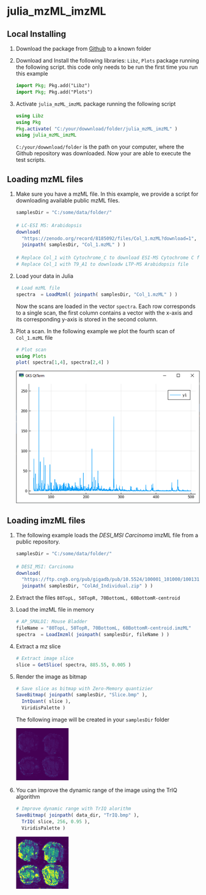 # julia_mzML_imzML

## Local Installing

1. Download the package from [Github](http://unknown) to a known folder

2. Download and Install the following libraries: `Libz`, `Plots` package running the following script. this code only needs to be run the first time you run this example 

    ```julia
    import Pkg; Pkg.add("Libz")
    import Pkg; Pkg.add("Plots")
   ```

3. Activate `julia_mzML_imzML` package running the following script

   

   ```julia
   using Libz
   using Pkg
   Pkg.activate( "C:/your/dowwnload/folder/julia_mzML_imzML" )
   using julia_mzML_imzML
   ```

   `C:/your/dowwnload/folder` is the path on your computer, where the Github repository was downloaded. Now your are able to execute the test scripts.



## Loading mzML files

1. Make sure you have a mzML file. In this example, we provide a script for downloading available public mzML files.

   ``````julia
   samplesDir = "C:/some/data/folder/"
   
   # LC-ESI MS: Arabidopsis
   download(
     "https://zenodo.org/record/8185092/files/Col_1.mzML?download=1",
     joinpath( samplesDir, "Col_1.mzML" ) ) 
   
   # Replace Col_1 with Cytochrome_C to download ESI-MS Cytochrome C file
   # Replace Col_1 with T9_A1 to downloadw LTP-MS Arabidopsis file
   ``````

2. Load your data in Julia

   ```julia
   # Load mzML file
   spectra  = LoadMzml( joinpath( samplesDir, "Col_1.mzML" ) )
   ```

   Now the scans are loaded in the vector `spectra`. Each row corresponds to a single scan, the first column contains a vector with the x-axis and its corresponding y-axis is stored in the second column.

3. Plot a scan. In the following example we plot the fourth scan of `Col_1.mzML` file

   ```julia
   # Plot scan
   using Plots
   plot( spectra[1,4], spectra[2,4] )
   ```
   ![](.\test\mzML.png)



## Loading imzML files

1. The following example loads the *DESI_MSI Carcinoma*  imzML file from a public repository.

   ```julia
   samplesDir = "C:/some/data/folder/"
   
   # DESI_MSI: Carcinoma
   download(
     "https://ftp.cngb.org/pub/gigadb/pub/10.5524/100001_101000/100131/ColAd_Individual/ColAd_Individual.zip",
     joinpath( samplesDir, "ColAd_Individual.zip" ) )  
   ```

2. Extract the files `80TopL, 50TopR, 70BottomL, 60BottomR-centroid` 

3. Load the imzML file in memory

   ```julia
   # AP_SMALDI: Mouse Bladder
   fileName = "80TopL, 50TopR, 70BottomL, 60BottomR-centroid.imzML"
   spectra  = LoadImzml( joinpath( samplesDir, fileName ) )
   ```

4. Extract a mz slice

   ```julia
   # Extract image slice 
   slice = GetSlice( spectra, 885.55, 0.005 )
   ```

5. Render the image as bitmap

   ```julia
   # Save slice as bitmap with Zero-Memory quantizier
   SaveBitmap( joinpath( samplesDir, "Slice.bmp" ),
     IntQuant( slice ),
     ViridisPalette )
   ```

   The following image will be created in your `samplesDir` folder

   ![](.\test\Slice.bmp)

6. You can improve the dynamic range of the image using the TrIQ algorithm

   
   ```julia
   # Improve dynamic range with TrIQ alorithm
   SaveBitmap( joinpath( data_dir, "TrIQ.bmp" ),
     TrIQ( slice, 256, 0.95 ),
     ViridisPalette )  
   ```

   ![](.\test\TrIQ.bmp)

 
